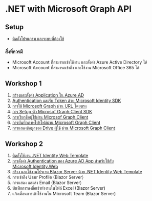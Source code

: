 
# .NET with Microsoft Graph API

## Setup

- [ติดตั้งโปรแกรม และระบบที่ต้องใช้](setup.md)

### สิ่งที่ควรมี

- Microsoft Account ที่สามารถเข้าใช้งาน และตั้งค่า Azure Active Directory ได้
- Microsoft Account ที่สามารถเข้าถึง และใช้งาน Microsoft Office 365 ได้ 

## Workshop 1

1. [สร้างและตั้งค่า Application ใน Azure AD](register-app-in-azure-ad.md)
2. [Authentication และรับ Token ด้วย Microsoft Identity SDK](authentication-console-app.md)
3. [การใช้ Microsoft Graph ผ่าน URL โดยตรง](access-graph-via-url.md)
4. [การ Setup ตัว Microsof Graph Client SDK](use-ms-graph-client.md)
5. [การเรียกชื่อผู้ใช้ผ่าน Microsof Graph Client](graph-get-display-name.md)
6. [การบันทึกภาพโปรไฟล์ผ่าน Microsoft Graph Client](graph-get-profile-photo.md)
7. [การแสดงข้อมูลของ Drive ผู้ใช้ ผ่าน Microsoft Graph Client](graph-get-drive-items.md)

## Workshop 2

1. [ติดตั้งใช้งาน .NET Identity Web Template](install-dot-net-identity-web-template.md)
2. [การตั้งค่า Authentication ของ Azure AD App สำหรับใช้กับ Microsoft.Identity.Web](setup-authentication-for-microsoft-identity-web.md)
3. [สร้าง และใช้งานโปรเจค Blazor Server ด้วย .NET Identity Web Template](create-and-run-blazor-server-with-ms-identity-web.md)
4. การเข้าถึง User Profile (Blazor Server)
5. การแสดง และส่ง Email (Blazor Server)
6. บันทึกการลงชื่อเข้าทำงานในไฟล์ Excel (Blazor Server)
7. แจ้งเตือนการเข้าใช้งานใน Microsoft Team (Blazor Server)


